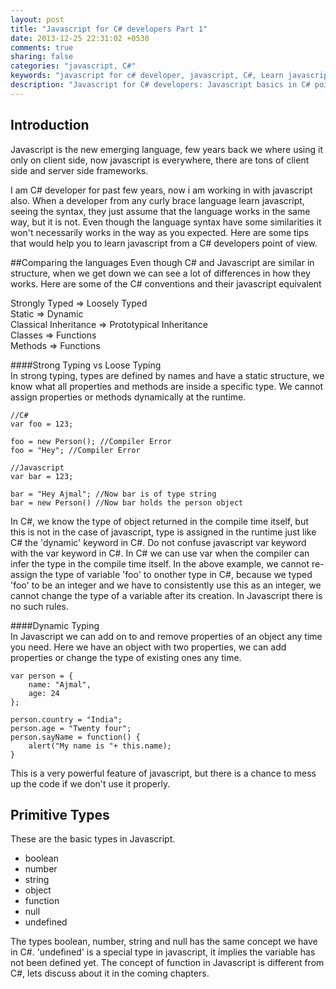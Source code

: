 ```yaml
---
layout: post
title: "Javascript for C# developers Part 1"
date: 2013-12-25 22:31:02 +0530
comments: true
sharing: false
categories: "javascript, C#"
keywords: "javascript for c# developer, javascript, C#, Learn javascript, javascript vs c#, javascript vs c sharp"
description: "Javascript for C# developers: Javascript basics in C# point of view"
---
```



## Introduction
Javascript is the new emerging language, few years back we where using it only on client side, now javascript is everywhere, there are tons of client side and server side frameworks.   
   
I am C# developer for past few years, now i am working in with javascript also. When a developer from any curly brace language learn javascript, seeing the syntax, they just assume that the language works in the same way, but it is not. Even though the language syntax have some similarities it won't necessarily works in the way as you expected. Here are some tips that would help you to learn javascript from a C# developers point of view. <!--more-->

##Comparing the languages
Even though C# and Javascript are similar in structure, when we get down we can see a lot of differences in how they works. Here are some of the C# conventions and their javascript equivalent

Strongly Typed => Loosely Typed   
Static => Dynamic   
Classical Inheritance => Prototypical Inheritance   
Classes => Functions   
Methods => Functions   
   
####Strong Typing vs Loose Typing   
In strong typing, types are defined by names and have a static structure, we know what all properties and 
methods are inside a specific type. We cannot assign properties or methods dynamically at the runtime.
   
```
//C#
var foo = 123;

foo = new Person(); //Compiler Error
foo = "Hey"; //Compiler Error

//Javascript
var bar = 123;

bar = "Hey Ajmal"; //Now bar is of type string
bar = new Person() //Now bar holds the person object
```

In C#, we know the type of object returned in the compile time itself, but this is not in the case of javascript, type is assigned in the runtime just like C# the 'dynamic' keyword in C#. Do not confuse javascript var keyword with the var keyword in C#. In C# we can use var when the compiler can infer the type in the compile time itself. In the above example, we cannot re-assign the type of variable 'foo' to onother type in C#, because we typed 'foo' to be an integer and we have to consistently use this as an integer, we cannot change the type of a variable after its creation. In Javascript there is no such rules.   
   
####Dynamic Typing  
In Javascript we can add on to and remove properties of an object any time you need. Here we have an object with two properties, we can add properties or change the type of existing ones any time.
```
var person = {
	name: "Ajmal",
	age: 24
};

person.country = "India";
person.age = "Twenty four";
person.sayName = function() {
	alert("My name is "+ this.name);
}
```
This is a very powerful feature of javascript, but there is a chance to mess up the code if we don't use it properly.   

Primitive Types
--------------
These are the basic types in Javascript.   

*	boolean
*	number
*	string
*	object
*	function
*	null
*	undefined

The types boolean, number, string and null has the same concept we have in C#. 'undefined' is a special type in javascript, it implies the variable has not been defined yet. The concept of function in Javascript is different from C#, lets discuss about it in the coming chapters.